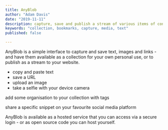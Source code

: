 ```yaml
---
title: AnyBlob
author: "Adam Davis"
date: "2019-11-11"
description: capture, save and publish a stream of various items of content
keywords: "collection, bookmarks, capture, media, text"
published: false

---
```



AnyBlob is a simple interface to capture and save text, images and links - and have them available as a collection for your own personal use, or to publish as a stream to your website.

- copy and paste text
- save a URL
- upload an image
- take a selfie with your device camera

add some organisation to your collection with tags

share a specific snippet on your favourite social media platform

AnyBlob is available as a hosted service that you can access via a secure login - or as open source code you can host yourself.
